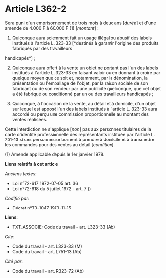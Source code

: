 # Article L362-2

Sera puni d'un emprisonnement de trois mois à deux ans [*durée*] et d'une amende de 4.000 F à 60.000 F (1) [*montant*] : 

1. Quiconque aura sciemment fait un usage illégal ou abusif des labels institués à l'article L. 323-33 [*destinés à garantir
l'origine des produits fabriqués par des travailleurs

handicapés*] ;

2. Quiconque aura offert à la vente un objet ne portant pas l'un des labels institués à l'article L. 323-33 en faisant valoir
ou en donnant à croire par quelque moyen que ce soit et, notamment, par la dénomination, la présentation ou l'emballage de
l'objet, par la raison sociale de son fabricant ou de son vendeur par une publicité quelconque, que cet objet a été fabriqué
ou conditionné par un ou des travailleurs handicapés ;

3. Quiconque, à l'occasion de la vente, au détail et à domicile, d'un objet sur lequel est apposé l'un des labels institués à
l'article L. 323-33 aura accordé ou perçu une commission proportionnelle au montant des ventes réalisées.

Cette interdiction ne s'applique [*non*] pas aux personnes titulaires de la carte d'identité professionnelle des
représentants instituée par l'article L. 751-13 si ces personnes se bornent à prendre à domicile et à transmettre les
commandes pour des ventes au détail [*condition*].

(1) Amende applicable depuis le 1er janvier 1978.

**Liens relatifs à cet article**

_Anciens textes_:

  - Loi n°72-617 1972-07-05 art. 36
  - Loi n°72-618 du 5 juillet 1972 - art. 7 ()

_Codifié par_:

  - Décret n°73-1047 1973-11-15

**Liens**:

  - TXT_ASSOCIE: Code du travail - art. L323-33 (Ab)

_Cite_:

  - Code du travail - art. L323-33 (M)
  - Code du travail - art. L751-13 (Ab)

_Cité par_:

  - Code du travail - art. R323-72 (Ab)
